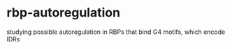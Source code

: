 # rbp-autoregulation
studying possible autoregulation in RBPs that bind G4 motifs, which encode IDRs 

